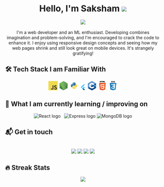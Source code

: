 <h1 align=center>Hello, I'm Saksham <img src="https://media.giphy.com/media/hvRJCLFzcasrR4ia7z/giphy.gif" width="25px"></h1>


<p align="center">
  <a href="https://github.com/DenverCoder1/readme-typing-svg"><img src="https://readme-typing-svg.herokuapp.com?lines=Electronics+and+Computer+Engineering+Student;Always%20ready%20to%20learn%20new%20things&center=true&width=500&height=50&font=poppins&color=C8C5C5"></a>
</p>

<!--
AI%20|%20ML%20Enthusiast;Guitarist;
-->

<p align="center">I'm a web developer and an ML enthusiast. Developing combines imagination and problem-solving, and I'm encouraged to crack the code to enhance it. I enjoy using responsive design concepts and seeing how my web pages shrink and still look great on mobile devices. It's strangely gratifying!</p>

## 🛠 Tech Stack I am Familiar With
  <p align ="center"><code><img height="30" src="https://raw.githubusercontent.com/github/explore/80688e429a7d4ef2fca1e82350fe8e3517d3494d/topics/javascript/javascript.png"></code>
  <code><img height="30" src="https://raw.githubusercontent.com/github/explore/80688e429a7d4ef2fca1e82350fe8e3517d3494d/topics/nodejs/nodejs.png"></code>
<code><img height="30" src="https://raw.githubusercontent.com/github/explore/80688e429a7d4ef2fca1e82350fe8e3517d3494d/topics/python/python.png"></code>
<code><img height="20" src="https://raw.githubusercontent.com/github/explore/80688e429a7d4ef2fca1e82350fe8e3517d3494d/topics/flutter/flutter.png"></code>
<code><img height="30" src="https://raw.githubusercontent.com/github/explore/80688e429a7d4ef2fca1e82350fe8e3517d3494d/topics/cpp/cpp.png"></code>
  <code><img height="30" src="https://raw.githubusercontent.com/github/explore/80688e429a7d4ef2fca1e82350fe8e3517d3494d/topics/html/html.png"></code>
  <code><img height="30" src="https://raw.githubusercontent.com/github/explore/80688e429a7d4ef2fca1e82350fe8e3517d3494d/topics/css/css.png"></code>
  


## 📖  What I am currently learning / improving on
<p align="center">
<img src="https://img.shields.io/badge/React-282C34?logo=react&logoColor=61DAFB" alt="React logo" title="React.js / React Native" height="25" />
&nbsp;
<img src="https://img.shields.io/badge/Express-282C34?logo=express&logoColor=764ABC" alt="Express logo" title="Express" height="25" />
<img src="https://img.shields.io/badge/MongoDB-282C34?logo=mongodb&logoColor=47A248" alt="MongoDB logo" title="MongoDB" height="25" />
</p>




## 📬 Get in touch

<p align="center">
   <br>
<a target="_blank" href="https://www.linkedin.com/in/sakshammishra/"><img src="https://img.shields.io/badge/-LinkedIn-0077B5?style=for-the-badge&logo=Linkedin&logoColor=white"></img></a>
<a target="_blank" href="mailto:sakshammishra87@gmail.com"><img src="https://img.shields.io/badge/-Gmail-D14836?style=for-the-badge&logo=Gmail&logoColor=white"></img></a>
<a target="_blank" href="https://twitter.com/iamsaksham__"><img src="https://img.shields.io/badge/-Twitter-1DA1F2?style=for-the-badge&logo=Twitter&logoColor=white"></img></a>
<a target="_blank" href="https://saksham0309.github.io/Profile/#"><img src="https://img.shields.io/badge/-Portfolio-1DA1F2?style=for-the-badge&logo=files&logoColor=white"></img></a>


               

<br>
</p>       

  ## 🔥 Streak Stats
<p align="center"><img src="https://github-readme-streak-stats.herokuapp.com?user=saksham0309&theme=dark&hide_border=true&ring=DD2727" />
<!--
</p>
<details>
</p>

## &#x1f4c8; My GitHub Stats

<a href="https://github.com/saksham0309">
  <img align="center" src="https://github-readme-stats.vercel.app/api/top-langs/?username=anuraghazra&langs_count=8" />
</a>

<a href="https://github.com/saksham0309">
  <img align="center" src="https://github-readme-stats.vercel.app/api?username=saksham0309&show_icons=true&theme=radical" />
</a>
-->





<!--
**saksham0309/saksham0309** is a ✨ _special_ ✨ repository because its `README.md` (this file) appears on your GitHub profile.

Here are some ideas to get you started:

- 🔭 I’m currently working on ...
- 🌱 I’m currently learning ...
- 👯 I’m looking to collaborate on ...
- 🤔 I’m looking for help with ...
- 💬 Ask me about ...
- 📫 How to reach me: ...
- 😄 Pronouns: ...
- ⚡ Fun fact: ...
-->
